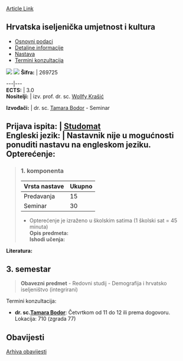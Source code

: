 [Article Link](https://www.fhs.hr/predmet/hiuk_a)

## Hrvatska iseljenička umjetnost i kultura
  * [Osnovni podaci](https://www.fhs.hr/predmet/hiuk_a#v1id-523749_147536_1_0 "Osnovni podaci")
  * [Detaljne informacije](https://www.fhs.hr/predmet/hiuk_a#v1id-523749_147536_1_1 "Detaljne informacije")
  * [Nastava](https://www.fhs.hr/predmet/hiuk_a#v1id-523749_147536_1_2 "Nastava")
  * [Termini konzultacija](https://www.fhs.hr/predmet/hiuk_a#v1id-523749_147536_1_3 "Termini konzultacija")


[![](https://www.fhs.hr/img/flags/gif/hr.gif)](https://www.fhs.hr/predmet/hiuk_a) [![](https://www.fhs.hr/img/flags/gif/gb.gif)](https://www.fhs.hr/en/course/ceaac_a)
**Šifra:** |  269725  
  
---|---  
**ECTS:** |  3.0   
**Nositelji:** |  izv. prof. dr. sc. [Wollfy Krašić](https://www.fhs.hr/djelatnik/wollfy.krasic)   
  
**Izvođači:** |  dr. sc. [Tamara Bodor](https://www.fhs.hr/djelatnik/tamara.bodor) - Seminar  
  
**Prijava ispita:** |  [Studomat](http://www.isvu.hr/studomat)  
**Engleski jezik:** |  Nastavnik nije u mogućnosti ponuditi nastavu na engleskom jeziku.   
**Opterećenje:**  
---  
> ### 1. komponenta
> | Vrsta nastave | Ukupno  
> ---|---  
> Predavanja | 15  
> Seminar | 30  
> * Opterećenje je izraženo u školskim satima (1 školski sat = 45 minuta)   
**Opis predmeta:**  
> **Ishodi učenja:**  

  
**Literatura:**  

  
**3. semestar**  
---  
> **Obavezni predmet** - Redovni studij - Demografija i hrvatsko iseljeništvo (integrirani)  
>   
Termini konzultacija: 
  * **dr. sc.[Tamara Bodor](https://www.fhs.hr/djelatnik/tamara.bodor)**: 
Četvrtkom od 11 do 12 ili prema dogovoru.
Lokacija: 710 (zgrada 77) 


## Obavijesti
[Arhiva obavijesti](https://www.fhs.hr/predmet/hiuk_a?@=21nd1#news_123974 "Arhiva obavijesti")

